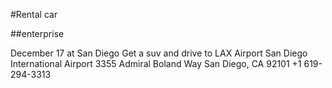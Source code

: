 #Rental car

##enterprise

December 17 at San Diego
Get a suv and drive to LAX Airport
San Diego International Airport
3355 Admiral Boland Way
San Diego, CA 92101
+1 619-294-3313

